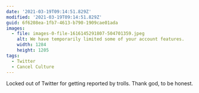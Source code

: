 ```yaml
---
date: '2021-03-19T09:14:51.829Z'
modified: '2021-03-19T09:14:51.829Z'
guid: 6f6208ea-1fb7-4613-b790-1909cae01ada
images:
  - file: images-0-file-1616145291807-504701359.jpeg
    alt: We have temporarily limited some of your account features.
    width: 1284
    height: 1205
tags:
  - Twitter
  - Cancel Culture
---
```

Locked out of Twitter for getting reported by trolls. Thank god, to be honest.

